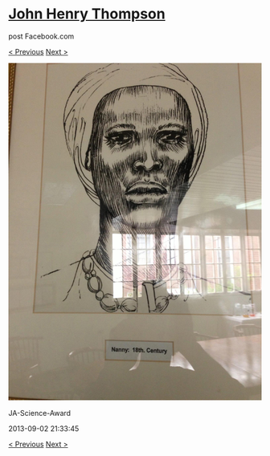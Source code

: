 # [John Henry Thompson](../README.md)
post Facebook.com

[< Previous](2013-09-02-32.md) [Next >](2013-09-02-34.md)

[![](../media/2013-09-02/JA-Science-Award-22.jpg)](../README.md)

JA-Science-Award

2013-09-02 21:33:45

[< Previous](2013-09-02-32.md) [Next >](2013-09-02-34.md)